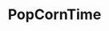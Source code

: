 ---
title: PopCornTime
crosslinks:
- VPN
- kickasstorrents
- PopcorntimeCommunity
- Piracy
- trackers
- Serendipity
- ftfm
- ButterProject
- Stremio
- me_irl
- PopcornTimeCE
- vpnht
- ProtonVPN
- Chromecast
- techsupport
- ChineseLanguage
- Addons4Kodi
---